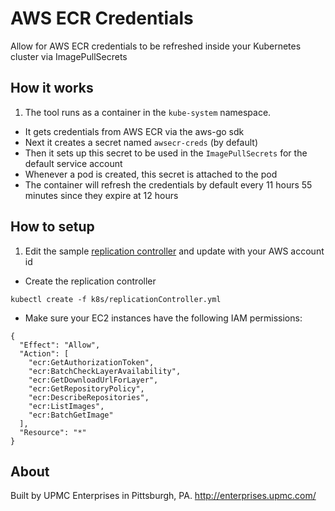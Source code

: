 # AWS ECR Credentials
Allow for AWS ECR credentials to be refreshed inside your Kubernetes cluster via ImagePullSecrets

## How it works

1. The tool runs as a container in the `kube-system` namespace.
- It gets credentials from AWS ECR via the aws-go sdk
- Next it creates a secret named `awsecr-creds` (by default)
- Then it sets up this secret to be used in the `ImagePullSecrets` for the default service account
- Whenever a pod is created, this secret is attached to the pod
- The container will refresh the credentials by default every 11 hours 55 minutes since they expire at 12 hours

## How to setup

1. Edit the sample [replication controller](k8s/replicationController.yml) and update with your AWS account id
- Create the replication controller
```
kubectl create -f k8s/replicationController.yml
```

- Make sure your EC2 instances have the following IAM permissions:
```
{
  "Effect": "Allow",
  "Action": [
    "ecr:GetAuthorizationToken",
    "ecr:BatchCheckLayerAvailability",
    "ecr:GetDownloadUrlForLayer",
    "ecr:GetRepositoryPolicy",
    "ecr:DescribeRepositories",
    "ecr:ListImages",
    "ecr:BatchGetImage"
  ],
  "Resource": "*"
}
```

## About

Built by UPMC Enterprises in Pittsburgh, PA. http://enterprises.upmc.com/
